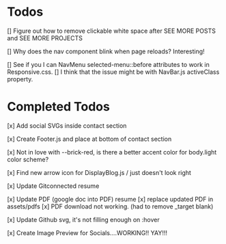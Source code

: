 
# Todos

[] Figure out how to remove clickable white space after SEE MORE POSTS and SEE MORE PROJECTS

[] Why does the nav component blink when page reloads? Interesting!

[] See if you I can NavMenu selected-menu::before attributes to work in Responsive.css.
    [] I think that the issue might be with NavBar.js activeClass property.

# Completed Todos

[x] Add social SVGs inside contact section

[x] Create Footer.js and place at bottom of contact section

[x] Not in love with --brick-red, is there a better accent color for body.light color scheme?

[x] Find new arrow icon for DisplayBlog.js / just doesn't look right


[x] Update Gitconnected resume

[x] Update PDF (google doc into PDF) resume
    [x] replace updated PDF in assets/pdfs
    [x] PDF download not working. (had to remove _target blank)

[x] Update Github svg, it's not filling enough on :hover

[x] Create Image Preview for Socials....WORKING!! YAY!!!